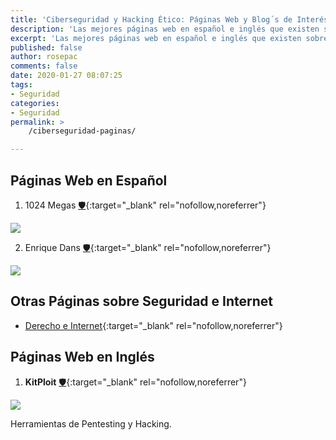 ```yaml
---
title: 'Ciberseguridad y Hacking Ético: Páginas Web y Blog´s de Interés'
description: 'Las mejores páginas web en español e inglés que existen sobre ciberseguridad, seguridad digital, hacking ético y técnicas y metodologias hackers.'
excerpt: 'Las mejores páginas web en español e inglés que existen sobre ciberseguridad, seguridad digital, hacking ético y técnicas y metodologias hackers.'
published: false
author: rosepac
comments: false
date: 2020-01-27 08:07:25
tags:
- Seguridad
categories:
- Seguridad
permalink: >
    /ciberseguridad-paginas/

---
```

## Páginas Web en Español

1. 1024 Megas [🛡](https://www.1024megas.com/){:target="_blank" rel="nofollow,noreferrer"}

![](https://i.ibb.co/HYmqfNr/image.png)

2. Enrique Dans [🛡](https://www.enriquedans.com/){:target="_blank" rel="nofollow,noreferrer"}

![](https://i.ibb.co/ydRMrgL/image.png)

## Otras Páginas sobre Seguridad e Internet

* [Derecho e Internet](http://derecho-internet.org/){:target="_blank" rel="nofollow,noreferrer"}

## Páginas Web en Inglés

1. **KitPloit** [🛡](https://www.kitploit.com/){:target="_blank" rel="nofollow,noreferrer"}

![](https://i.ibb.co/YcJHFT8/image.png)

Herramientas de Pentesting y Hacking.